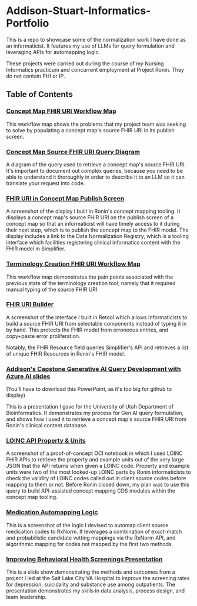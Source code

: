 # Addison-Stuart-Informatics-Portfolio
This is a repo to showcase some of the normalization work I have done as an informaticist. It features my use of LLMs for query formulation and leveraging APIs for automapping logic.

These projects were carried out during the course of my Nursing Informatics practicum and concurrent employment at Project Ronin. They do not contain PHI or IP.

## Table of Contents

### [Concept Map FHIR URI Workflow Map](https://github.com/a-stu/Addison-Stuart-Informatics-Portfolio/blob/main/Concept%20Map%20FHIR%20URI%20Workflow%20Map.png)

This workflow map shows the problems that my project team was seeking to solve by populating a concept map's source FHIR URI in its publish screen.

### [Concept Map Source FHIR URI Query Diagram](https://github.com/a-stu/Addison-Stuart-Informatics-Portfolio/blob/main/Concept%20Map%20Source%20FHIR%20URI%20Query%20Diagram.png)

A diagram of the query used to retrieve a concept map's source FHIR URI. It's important to document out complex queries, because you need to be able to understand it thoroughly in order to describe it to an LLM so it can translate your request into code.

### [FHIR URI in Concept Map Publish Screen](https://github.com/a-stu/Addison-Stuart-Informatics-Portfolio/blob/main/FHIR%20URI%20in%20Concept%20Map%20Publish%20Screen.png)

A screenshot of the display I built in Ronin's concept mapping tooling. It displays a concept map's source FHIR URI on the publish screen of a concept map so that an informaticist will have timely access to it during their next step, which is to publish the concept map to the FHIR model. The display includes a link to the Data Normalization Registry, which is a tooling interface which facilities registering clinical informatics content with the FHIR model in Simplifier.

### [Terminology Creation FHIR URI Workflow Map](https://github.com/a-stu/Addison-Stuart-Informatics-Portfolio/blob/main/Terminology%20Creation%20FHIR%20URI%20Workflow%20Map.png)

This workflow map demonstrates the pain points associated with the previous state of the terminology creation tool, namely that it required manual typing of the source FHIR URI.

### [FHIR URI Builder](https://github.com/a-stu/Addison-Stuart-Informatics-Portfolio/blob/main/FHIR%20URI%20Builder.png)

A screenshot of the interface I built in Retool which allows Informaticists to build a source FHIR URI from selectable components instead of typing it in by hand. This protects the FHIR model from erroneous entries, and copy+paste error proliferation.

Notably, the FHIR Resource field queries Simplifier's API and retrieves a list of unique FHIR Resources in Ronin's FHIR model.

### [Addison's Capstone Generative AI Query Development with Azure AI slides](https://github.com/a-stu/Addison-Stuart-Informatics-Portfolio/blob/main/Addison's%20Capstone%20Generative%20AI%20Query%20Development%20w%20Azure%20AI%20slide.pptx)

(You'll have to download this PowerPoint, as it's too big for github to display)

This is a presentation I gave for the University of Utah Department of Bioinformatics. It demonstrates my process for Gen AI query formulation, and shows how I used it to retrieve a concept map's source FHIR URI from Ronin's clinical content database.

### [LOINC API Property & Units](https://github.com/a-stu/Addison-Stuart-Informatics-Portfolio/blob/main/LOINC%20API%20Property%20%26%20Units.png)

A screenshot of a proof-of-concept OCI notebook in which I used LOINC FHIR APIs to retrieve the property and example units out of the very large JSON that the API returns when given a LOINC code. Property and example units were two of the most looked-up LOINC parts by Ronin informaticists to check the validity of LOINC codes called out in client source codes before mapping to them or not. Before Ronin closed down, my plan was to use this query to build API-assisted concept mapping CDS modules within the concept map tooling.

### [Medication Automapping Logic](https://github.com/a-stu/Addison-Stuart-Informatics-Portfolio/blob/main/Medication%20Automapping%20Logic.png)

This is a screenshot of the logic I devised to automap client source medication codes to RxNorm. It leverages a combination of exact-match and probabilistic candidate vetting mappings via the RxNorm API, and algorithmic mapping for codes not mapped by the first two methods.

### [Improving Behavioral Health Screenings Presentation](https://github.com/a-stu/Addison-Stuart-Informatics-Portfolio/blob/main/Improving%20Behavioral%20Health%20Screenings%20Presentation.pptx)

This is a slide show demonstrating the methods and outcomes from a project I led at the Salt Lake City VA Hospital to improve the screening rates for depression, suicidality and substance use among outpatients. The presentation demonstrates my skills in data analysis, process design, and team leadership.
